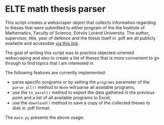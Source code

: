 # ELTE math thesis parser

This script creates a webscraper object that collects information regarding to
theses that were submitted to either program of the the Institute of Mathematics,
Faculty of Science, Eötvös Loránd University.
The author, supervisor, title, year of defence and the thesis itself in .pdf are all publicly available
and accessible [via this link](https://www.math.elte.hu/kepzesek/diplomamunkak/).

The goal of writing this script was to practice objected-oriented webscraping
and also to create a list of theses that is more convenient to go through
to find topics that I am interested in.

The following features are currently implemented:
- parse specific programs or by setting the `programs` parameter of the `parse_all()`
method to `None` will parse all available programs,
- use the `to_excel()` method to export the data gathered in the previous point
and a list of all available programs to Excel,
- use the `download()` method to save a copy of the collected theses to disk in .pdf format.

The `main.py` presents the above usage.